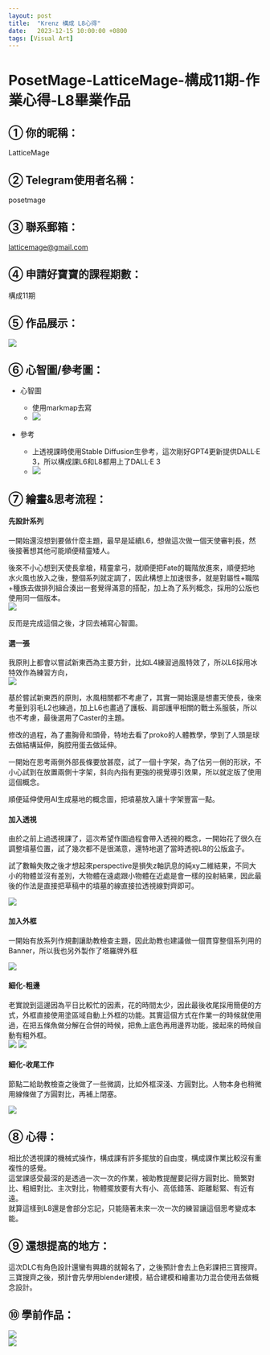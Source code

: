 ```yaml
---
layout: post
title:  "Krenz 構成 L8心得"
date:   2023-12-15 10:00:00 +0800
tags: [Visual Art]
---
```


# PosetMage-LatticeMage-構成11期-作業心得-L8畢業作品

## ① 你的昵稱：
LatticeMage

## ② Telegram使用者名稱：
posetmage

## ③ 聯系郵箱：
latticemage@gmail.com

## ④ 申請好寶寶的課程期數：
構成11期

## ⑤ 作品展示：

![](/images/krenz-comp/L8.png)

## ⑥ 心智圖/參考圖：

* 心智圖
  * 使用markmap去寫
  * ![](/images/krenz-comp/L8%20markmap.png)

* 參考
  * 上透視課時使用Stable Diffusion生參考，這次剛好GPT4更新提供DALL·E 3，所以構成課L6和L8都用上了DALL·E 3
  * ![](/images/krenz-comp/ref.png)


## ⑦ 繪畫&思考流程：

#### 先設計系列
一開始還沒想到要做什麼主題，最早是延續L6，想做這次做一個天使審判長，然後接著想其他可能順便精靈矮人。  

後來不小心想到天使長拿槍，精靈拿弓，就順便把Fate的職階放進來，順便把地水火風也放入之後，整個系列就定調了，因此構想上加速很多，就是對屬性+職階+種族去做排列組合湊出一套覺得滿意的搭配，加上為了系列概念，採用的公版也使用同一個版本。  
![](/images/krenz-comp/L8%20cp0.png)

反而是完成這個之後，才回去補寫心智圖。


#### 選一張
我原則上都會以嘗試新東西為主要方針，比如L4練習過風特效了，所以L6採用冰特效作為練習方向，  
![](/images/krenz-comp/L6.png)

基於嘗試新東西的原則，水風相關都不考慮了，其實一開始還是想畫天使長，後來考量到羽毛L2也練過，加上L6也畫過了護板、肩部護甲相關的戰士系服裝，所以也不考慮，最後選用了Caster的主題。

修改的過程，為了畫胸骨和頭骨，特地去看了proko的人體教學，學到了人頭是球去做結構延伸，胸腔用蛋去做延伸。

一開始在思考兩側外部長條要放甚麼，試了一個十字架，為了估另一側的形狀，不小心試到在放置兩側十字架，斜向內指有更強的視覺導引效果，所以就定版了使用這個概念。

順便延伸使用AI生成墓地的概念圖，把墳墓放入讓十字架豐富一點。


#### 加入透視
由於之前上過透視課了，這次希望作圖過程會帶入透視的概念，一開始花了很久在調整墳墓位置，試了幾次都不是很滿意，還特地選了當時透視L8的公版盒子。

試了數輪失敗之後才想起來perspective是損失z軸訊息的純xy二維結果，不同大小的物體並沒有差別，大物體在遠處跟小物體在近處是會一樣的投射結果，因此最後的作法是直接把草稿中的墳墓的線直接拉透視線對齊即可。

![](/images/krenz-comp/perspective.png)

#### 加入外框
一開始有放系列作規劃讓助教檢查主題，因此助教也建議做一個貫穿整個系列用的Banner，所以我也另外製作了塔羅牌外框

![](/images/krenz-comp/border.png)

#### 細化-粗邊
老實說到這邊因為平日比較忙的因素，花的時間太少，因此最後收尾採用簡便的方式，外框直接使用塗區域自動上外框的功能。其實這個方式在作業一的時候就使用過，在把五條魚做分解在合併的時候，把魚上底色再用邊界功能，接起來的時候自動有粗外框。  
![](/images/krenz-comp/trick1.png)
![](/images/krenz-comp/trick2.png)


#### 細化-收尾工作
節點二給助教檢查之後做了一些微調，比如外框深淺、方圓對比。人物本身也稍微用線條做了方圓對比，再補上閉塞。

![](/images/krenz-comp/L8.png)

## ⑧ 心得：
相比於透視課的機械式操作，構成課有許多擺放的自由度，構成課作業比較沒有重複性的感覺。  
這堂課感受最深的是透過一次一次的作業，被助教提醒要記得方圓對比、簡繁對比、粗細對比、主次對比，物體擺放要有大有小、高低錯落、距離鬆緊、有近有遠。  
就算這樣到L8還是會部分忘記，只能隨著未來一次一次的練習讓這個思考變成本能。


## ⑨ 還想提高的地方：
這次DLC有角色設計還蠻有興趣的就報名了，之後預計會去上色彩課把三寶搜齊。  
三寶搜齊之後，預計會先學用blender建模，結合建模和繪畫功力混合使用去做概念設計。  


## ⑩ 學前作品：
![](/images/krenz-pers/origin1.jpg)  
![](/images/krenz-pers/origin2.jpg)  